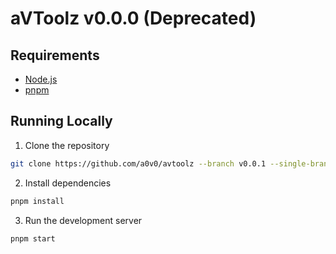 # aVToolz v0.0.0 (Deprecated)

## Requirements

- [Node.js](https://nodejs.org/en/)
- [pnpm](https://pnpm.io/)

## Running Locally

1. Clone the repository

```bash
git clone https://github.com/a0v0/avtoolz --branch v0.0.1 --single-branch
```

2. Install dependencies

```bash
pnpm install
```

3. Run the development server

```bash
pnpm start
```

